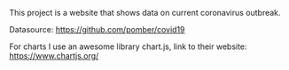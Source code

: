 This project is a website that shows data on current coronavirus outbreak.

Datasource: https://github.com/pomber/covid19

For charts I use an awesome library chart.js,
link to their website: https://www.chartjs.org/